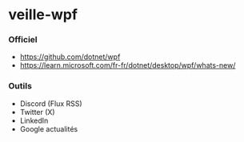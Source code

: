 # veille-wpf

### Officiel

- https://github.com/dotnet/wpf
- https://learn.microsoft.com/fr-fr/dotnet/desktop/wpf/whats-new/

### Outils

- Discord (Flux RSS)
- Twitter (X)
- LinkedIn
- Google actualités
